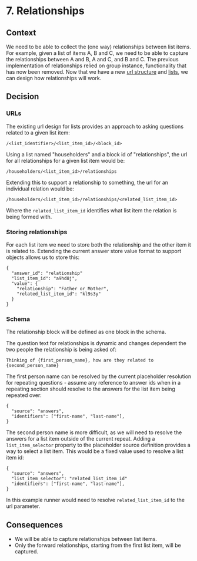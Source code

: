 # 7. Relationships

## Context

We need to be able to collect the (one way) relationships between list items. For example, given a list of items A, B and C, we need to be able to capture the relationships between A and B, A and C, and B and C. The previous implementation of relationships relied on group instance, functionality that has now been removed. Now that we have a new [url structure](0005-simplify-urls-and-extend-to-support-repeating-effectively.md) and [lists](0006-make-named-lists-a-first-class-construct.md), we can design how relationships will work.

## Decision

### URLs

The existing url design for lists provides an approach to asking questions related to a given list item:

```
/<list_identifier>/<list_item_id>/<block_id>
```

Using a list named "householders" and a block id of "relationships", the url for all relationships for a given list item would be:

```
/householders/<list_item_id>/relationships
```

Extending this to support a relationship to something, the url for an individual relation would be:

```
/householders/<list_item_id>/relationships/<related_list_item_id>
```

Where the `related_list_item_id` identifies what list item the relation is being formed with.


### Storing relationships

For each list item we need to store both the relationship and the other item it is related to. Extending the current answer store value format to support objects allows us to store this: 

```
{
  "answer_id": "relationship"
  "list_item_id": "a9hd8j",
  "value": {
    "relationship": "Father or Mother",
    "related_list_item_id": "kl9s3y"
  }
}
```

### Schema

The relationship block will be defined as one block in the schema. 

The question text for relationships is dynamic and changes dependent the two people the relationship is being asked of:

```
Thinking of {first_person_name}, how are they related to {second_person_name}
```

The first person name can be resolved by the current placeholder resolution for repeating questions - assume any reference to answer ids when in a repeating section should resolve to the answers for the list item being repeated over:

```
{
  "source": "answers",
  "identifiers": ["first-name", "last-name"],
}
```

The second person name is more difficult, as we will need to resolve the answers for a list item outside of the current repeat. Adding a `list_item_selector` property to the placeholder source definition provides a way to select a list item. This would be a fixed value used to resolve a list item id:

```
{
  "source": "answers",
  "list_item_selector": "related_list_item_id"
  "identifiers": ["first-name", "last-name"],
}
```

In this example runner would need to resolve `related_list_item_id` to the url parameter.

## Consequences

- We will be able to capture relationships between list items.
- Only the forward relationships, starting from the first list item, will be captured.
